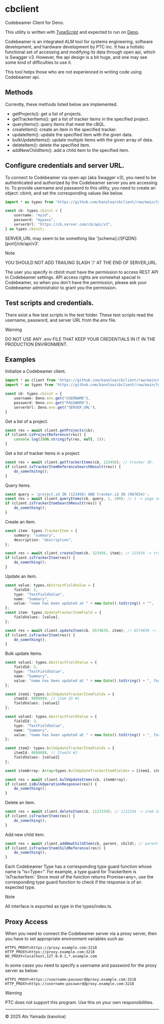 # cbclient

Codebeamer Client for Deno.

This utility is written with [TypeScript](https://www.typescriptlang.org) and expected to run on [Deno](https://deno.com).

Codebeamer is an integrated ALM tool for systems engineering, software development, and hardware development by PTC inc.
It has a holistic functional set of accessing and modifying its data through open api, which is Swagger v3.
However, the api design is a bit huge, and one may see some kind of difficulties to use it.

This tool helps those who are not experienced in writing code using Codebeamer api.

## Methods
Currently, these methods listed below are implemented.

- getProjects(): get a list of projects.
- getTrackerItems(): get a list of tracker items in the specified project.
- queryItems(): query items that meet the cBQL.
- createItem(): create an item in the specified tracker.
- updateItem(): update the specified item with the given data.
- bulkUpdateItems(): update multiple items with the given array of data.
- deleteItem(): delete the specified item.
- addNewChildItem(): add a child item to the specified item.

## Configure credentials and server URL.
To connect to Codebeamer via open-api (aka Swagger v3), you need to be authenticated and authorized by
the Codebeamer server you are accessing to. To provide username and password to this utility, you need to
create an object: cbinit, and set the corresponding values like below.
```ts
import * as types from 'https://github.com/kanoloa/cbclient/raw/main/types/index.ts';

const cb: types.cbinit = {
    username: "myid",
    password: "mypass",
    serverUrl: "https://cb.server.com/cb/api/v3",
} as types.cbinit;
```
SERVER_URL may seem to be something like '[schema]://[FQDN]:[port]/cb/api/v3'.

>[!NOTE]
> YOU SHOULD NOT ADD TRAILING SLASH '/' AT THE END OF SERVER_URL.

The user you specify in cbinit must have the permission to access REST API in Codebeamer settings.
API access rights are somewhat special in Codebeamer, so when you don't have the permission,
please ask your Codebeamer administrator to grant you the permission.

## Test scripts and credentials.

There exist a few test scripts in the test folder. These test scripts read the username, password, and server URL from
 the.env file.

> [!WARNING]
> DO NOT USE ANY .env FILE THAT KEEP YOUR CREDENTIALS IN IT IN THE PRODUCTION ENVIRONMENT.

## Examples
Initialize a Codebeamer client.
```ts
import * as client from 'https://github.com/kanoloa/cbclient/raw/main/mod.ts';
import * as types from 'https://github.com/kanoloa/cbclient/raw/main/types/index.ts';

const cb: types.cbinit = {
    username: Deno.env.get("USERNAME"),
    password: Deno.env.get("PASSWORD"),
    serverUrl: Deno.env.get("SERVER_URL"),
}

```
Get a list of a project.
```ts
const res = await client.getProjects(cb);
if (client.isProjectReference(res)) {
    console.log(JSON.stringify(res, null, 2));
}
```
Get a list of tracker items in a project.
```ts
const res = await client.getTrackerItems(cb, 123456); // tracker ID.
if (client.isTrackerItemReferenceSearchResult(res)) {
    do_somethitng();
}
```
Query items.
```ts
const query = 'project.id IN (123456) AND tracker.id IN (987654)';
const res = await client.queryItems(cb, query, 1, 200); // 1 -> page number, 200 -> chunk size
if (client.isTrackerItemSearchResult(res)) {
    do_something();
}
```
Create an item.

```ts
const item: types.TrackerItem = {
    summary: "summary",
    description: "description",
};

const res = await client.createItem(cb, 123456, item); // 123456 -> tracker ID
if (client.isTrackerItem(res)) {
    do_something();
}
```
Update an item.
```ts
const value: types.AbstractFieldValue = {
    fieldId: 3,
    type: "TextFieldValue",
    name: "Summary",
    value: "name has been updated at " + new Date().toString() + "",
};
const item: types.UpdateTrackerItemField = {
    fieldValues: [value],
};

const res = await client.updateItem(cb, 6574839, item); // 6574839 -> item ID. 
if (client.isTrackerItem(res)) {
    do_something();
}
```
Bulk update items.
```ts
const value1: types.AbstractFieldValue = {
    fieldId: 3,
    type: "TextFieldValue",
    name: "Summary",
    value: "name has been updated at " + new Date().toString() + ", for value_1.",
};

const item1: types.BulkUpdateTrackerItemFields = {
    itemId: 9999999, // item ID #1
    fieldValues: [value1]
};

const value2: types.AbstractFieldValue = {
    fieldId: 3,
    type: "TextFieldValue",
    name: "Summary",
    value: "name has been updated at " + new Date().toString() + ", for value_2.",
};

const item2: types.BulkUpdateTrackerItemFields = {
    itemId: 8888888, // ItemId #2
    fieldValues: [value2]
};

const itemArray: Array<types.BulkUpdateTrackerItemFields> = [item1, item2];

const res = await client.bulkUpdateItems(cb, itemArray);
if (client.isBulkOperationResponse(res)) {
    do_something();
}
```
Delete an item.
```ts
const res = await client.deleteItem(cb, 1122334); // 1122334 -> item Id.
if (client.isTrackerItem(res)) {
    do_something();
}
```
Add new child item.
```ts
const res = await client.addNewChildItem(cb, parent, child); // parent -> parent item ID, child -> child item ID.
if (client.isTrackerItemChildReference(res)) {
    do_something();
}
```

Each Codebeamer Type has a corresponding type guard function whose name is "is\<Type\>". 
For example, a type guard for TrackerItem is 'isTrackerItem.'
Since most of the function returns Promise\<any\>, use the corresponding type guard function
to check if the response is of an expected type.

> [!NOTE]
> All interface is exported as type in the types/index.ts.

## Proxy Access
When you need to connect the Codebeamer server via a proxy server, then you have to set 
 appropriate environment variables such as:
```dotenv
HTTPS_PROXY=https://proxy.example.com:3218
HTTP_PROXY=https://proxy.example.com:3218
NO_PROXY=localhost,127.0.0.1,*.example.com
```
In some cases you need to specify a username and password for the proxy server as below:
```dotenv
HTTPS_PROXY=https://username:password@proxy.example.com:3218
HTTP_PROXY=https://username:password@proxy.example.com:3218
```

> [!WARNING]
> PTC does not support this program. Use this on your own responsibilities.

----
&copy; 2025 Ats Yamada (kanoloa)





